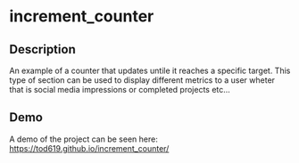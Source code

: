 # increment_counter

## Description
An example of a counter that updates untile it reaches a specific target.  This type of section can be used to display different metrics to a user wheter that is social media impressions or completed projects etc...

## Demo
A demo of the project can be seen here:  https://tod619.github.io/increment_counter/